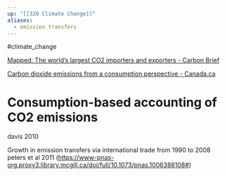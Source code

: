 ```yaml
---
up: "[[320 Climate Change]]"
aliases:
  - emission transfers
---
```


#climate_change 

[Mapped: The world’s largest CO2 importers and exporters - Carbon Brief](https://www.carbonbrief.org/mapped-worlds-largest-co2-importers-exporters/)

[Carbon dioxide emissions from a consumption perspective - Canada.ca](https://www.canada.ca/en/environment-climate-change/services/environmental-indicators/carbon-dioxide-emissions-consumption-perspective.html)

# Consumption-based accounting of CO2 emissions
davis 2010

Growth in emission transfers via international trade from 1990 to 2008
peters et al 2011
(https://www-pnas-org.proxy3.library.mcgill.ca/doi/full/10.1073/pnas.1006388108#)


